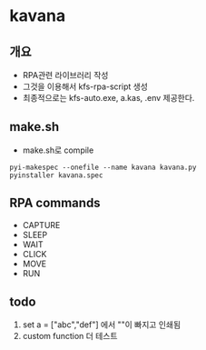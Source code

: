 # kavana

## 개요

- RPA관련 라이브러리 작성
- 그것을 이용해서 kfs-rpa-script 생성
- 최종적으로는 kfs-auto.exe, a.kas, .env  제공한다.

## make.sh

- make.sh로 compile

```shell
pyi-makespec --onefile --name kavana kavana.py
pyinstaller kavana.spec
```

## RPA commands

- CAPTURE
- SLEEP
- WAIT
- CLICK
- MOVE
- RUN

## todo
1. set a = ["abc","def"] 에서 ""이 빠지고 인쇄됨
2. custom function 더 테스트
